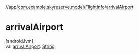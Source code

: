 //[app](../../../index.md)/[com.example.skyreserve.model](../index.md)/[FlightInfo](index.md)/[arrivalAirport](arrival-airport.md)

# arrivalAirport

[androidJvm]\
val [arrivalAirport](arrival-airport.md): [String](https://kotlinlang.org/api/latest/jvm/stdlib/kotlin/-string/index.html)
